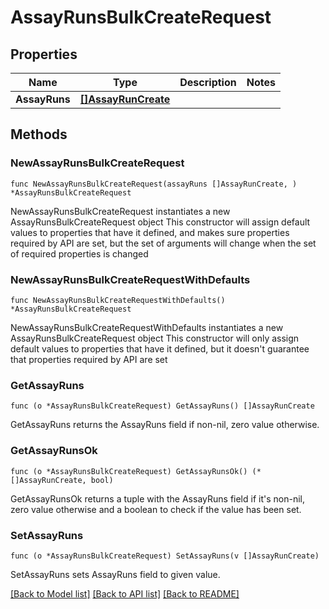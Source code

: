# AssayRunsBulkCreateRequest

## Properties

Name | Type | Description | Notes
------------ | ------------- | ------------- | -------------
**AssayRuns** | [**[]AssayRunCreate**](AssayRunCreate.md) |  | 

## Methods

### NewAssayRunsBulkCreateRequest

`func NewAssayRunsBulkCreateRequest(assayRuns []AssayRunCreate, ) *AssayRunsBulkCreateRequest`

NewAssayRunsBulkCreateRequest instantiates a new AssayRunsBulkCreateRequest object
This constructor will assign default values to properties that have it defined,
and makes sure properties required by API are set, but the set of arguments
will change when the set of required properties is changed

### NewAssayRunsBulkCreateRequestWithDefaults

`func NewAssayRunsBulkCreateRequestWithDefaults() *AssayRunsBulkCreateRequest`

NewAssayRunsBulkCreateRequestWithDefaults instantiates a new AssayRunsBulkCreateRequest object
This constructor will only assign default values to properties that have it defined,
but it doesn't guarantee that properties required by API are set

### GetAssayRuns

`func (o *AssayRunsBulkCreateRequest) GetAssayRuns() []AssayRunCreate`

GetAssayRuns returns the AssayRuns field if non-nil, zero value otherwise.

### GetAssayRunsOk

`func (o *AssayRunsBulkCreateRequest) GetAssayRunsOk() (*[]AssayRunCreate, bool)`

GetAssayRunsOk returns a tuple with the AssayRuns field if it's non-nil, zero value otherwise
and a boolean to check if the value has been set.

### SetAssayRuns

`func (o *AssayRunsBulkCreateRequest) SetAssayRuns(v []AssayRunCreate)`

SetAssayRuns sets AssayRuns field to given value.



[[Back to Model list]](../README.md#documentation-for-models) [[Back to API list]](../README.md#documentation-for-api-endpoints) [[Back to README]](../README.md)


